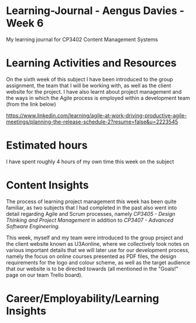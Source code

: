 # Learning-Journal - Aengus Davies - Week 6
My learning journal for CP3402 Content Management Systems

# Learning Activities and Resources
On the sixth week of this subject I have been introduced to the group assignment, the team that I will be working with, as well as the client website for the project. I have also learnt about project management and the ways in which the Agile process is employed within a development team (from the link below)

https://www.linkedin.com/learning/agile-at-work-driving-productive-agile-meetings/planning-the-release-schedule-2?resume=false&u=2223545 

# Estimated hours
I have spent roughly 4 hours of my own time this week on the subject

# Content Insights
The process of learning project management this week has been quite familiar, as two subjects that I had completed in the past also went into detail regarding Agile and Scrum processes, namely _CP3405 - Design Thinking and Project Management_ in addition to _CP3407 - Advanced Software Engineering._

This week, myself and my team were introduced to the group project and the client website known as U3Aonline, where we collectively took notes on various important details that we will later use for our development process, namely the focus on online courses presented as PDF files, the design requirements for the logo and colour scheme, as well as the target audience that our website is to be directed towards (all mentioned in the "Goals!" page on our team Trello board).

# Career/Employability/Learning Insights
